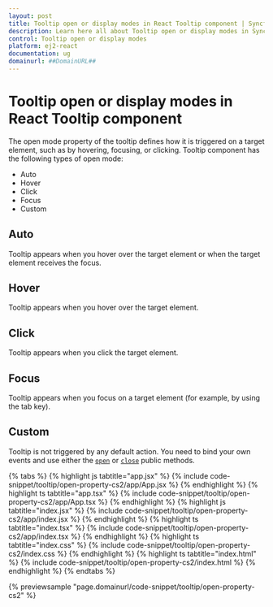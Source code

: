 ```yaml
---
layout: post
title: Tooltip open or display modes in React Tooltip component | Syncfusion
description: Learn here all about Tooltip open or display modes in Syncfusion React Tooltip component of Syncfusion Essential JS 2 and more.
control: Tooltip open or display modes 
platform: ej2-react
documentation: ug
domainurl: ##DomainURL##
---
```


# Tooltip open or display modes in React Tooltip component

The open mode property of the tooltip defines how it is triggered on a target element, such as by hovering, focusing, or clicking. Tooltip component has the following types of open mode:

* Auto
* Hover
* Click
* Focus
* Custom

## Auto

Tooltip appears when you hover over the target element or when the target element receives the focus.

## Hover

Tooltip appears when you hover over the target element.

## Click

Tooltip appears when you click the target element.

## Focus

Tooltip appears when you focus on a target element (for example, by using the tab key).

## Custom

Tooltip is not triggered by any default action. You need to bind your own events and use either the [`open`](https://ej2.syncfusion.com/react/documentation/api/tooltip/#open) or [`close`](https://ej2.syncfusion.com/react/documentation/api/tooltip/#close) public methods.

{% tabs %}
{% highlight js tabtitle="app.jsx" %}
{% include code-snippet/tooltip/open-property-cs2/app/App.jsx %}
{% endhighlight %}
{% highlight ts tabtitle="app.tsx" %}
{% include code-snippet/tooltip/open-property-cs2/app/App.tsx %}
{% endhighlight %}
{% highlight js tabtitle="index.jsx" %}
{% include code-snippet/tooltip/open-property-cs2/app/index.jsx %}
{% endhighlight %}
{% highlight ts tabtitle="index.tsx" %}
{% include code-snippet/tooltip/open-property-cs2/app/index.tsx %}
{% endhighlight %}
{% highlight ts tabtitle="index.css" %}
{% include code-snippet/tooltip/open-property-cs2/index.css %}
{% endhighlight %}
{% highlight ts tabtitle="index.html" %}
{% include code-snippet/tooltip/open-property-cs2/index.html %}
{% endhighlight %}
{% endtabs %}

 {% previewsample "page.domainurl/code-snippet/tooltip/open-property-cs2" %}
